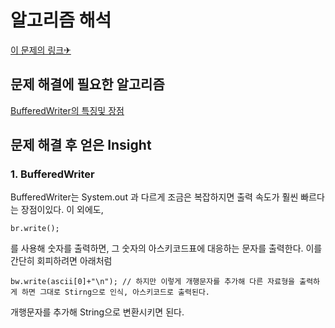 알고리즘 해석
============


[이 문제의 링크✈](https://www.acmicpc.net/problem/11654)




## 문제 해결에 필요한 알고리즘

[BufferedWriter의 특징및 장점](https://takeknowledge.tistory.com/44)

## 문제 해결 후 얻은 Insight


### 1. BufferedWriter

BufferedWriter는 System.out 과 다르게 조금은 복잡하지면 출력 속도가 훨씬 빠르다는 장점이있다.
이 외에도, 

    br.write();
    
를 사용해 숫자를 출력하면, 그 숫자의 아스키코드표에 대응하는 문자를 출력한다. 이를 간단히 회피하려면 아래처럼

    bw.write(ascii[0]+"\n"); // 하지만 이렇게 개행문자를 추가해 다른 자료형을 출력하게 하면 그대로 Stirng으로 인식, 아스키코드로 출력된다.  
    
개행문자를 추가해 String으로 변환시키면 된다. 
